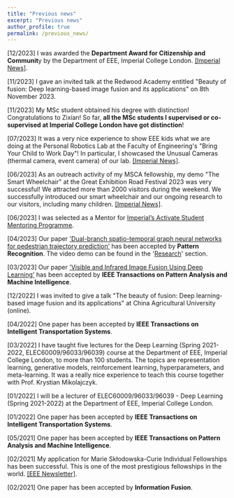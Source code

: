 ```yaml
---
title: "Previous news"
excerpt: "Previous news"
author_profile: true
permalink: /previous_news/
---
```


[12/2023] I was awarded the **Department Award for Citizenship and Communit**y by the Department of EEE, Imperial College London. [[Imperial News]](https://www.imperial.ac.uk/news/250163/great-contributions-eee-thanks-celebrates-colleagues/).


[11/2023] I gave an invited talk at the Redwood Academy entitled "Beauty of fusion: Deep learning-based image fusion and its applications" on 8th November 2023.

[11/2023] My MSc student obtained his degree with distinction! Congratulations to Zixian! So far, **all the MSc students I supervised or co-supervised at Imperial College London have got distinction**!

[07/2023] It was a very nice experience to show EEE kids what we are doing at the Personal Robotics Lab at the Faculty of Engineering's "Bring Your Child to Work Day"! In particular, I showcased the Unusual Cameras (thermal camera, event camera) of our lab. [[Imperial News]](https://www.imperial.ac.uk/news/246594/cool-exciting-place-work-families-agree/).

[06/2023] As an outreach activity of my MSCA fellowship, my demo "The Smart Wheelchair" at the Great Exhibition Road Festival 2023 was very successful! We attracted more than 2000 visitors during the weekend. We successfully introduced our smart wheelchair and our ongoing research to our visitors, including many children. [[Imperial News]](https://www.imperial.ac.uk/news/245713/eee-great-exhibition-road-festival-2023/).

[06/2023] I was selected as a Mentor for [Imperial’s Activate Student Mentoring Programme](https://www.imperial.ac.uk/students/academic-support/graduate-school/wellbeing-and-support/activate-student-mentoring-programme/).

[04/2023] Our paper ['Dual-branch spatio-temporal graph neural networks for pedestrian trajectory prediction'](https://www.sciencedirect.com/science/article/pii/S0031320323003345) has been accepted by **Pattern Recognition**. The video demo can be found in the '[Research](https://xingchenzhang.github.io/research/)' section.

[03/2023] Our paper ['Visible and Infrared Image Fusion Using Deep Learning'](https://ieeexplore.ieee.org/abstract/document/10088423/) has been accepted by **IEEE Transactions on Pattern Analysis and Machine Intelligence**.

[12/2022] I was invited to give a talk "The beauty of fusion: Deep learning-based image fusion and its applications" at China Agricultural University (online).

[04/2022] One paper has been accepted by **IEEE Transactions on Intelligent Transportation Systems**.

[03/2022] I have taught five lectures for the Deep Learning (Spring 2021-2022, ELEC60009/96033/96039) course at the Department of EEE, Imperial College London, to more than 100 students. The topics are representation learning, generative models, reinforcement learning, hyperparameters, and meta-learning. It was a really nice experience to teach this course together with Prof. Krystian Mikolajczyk. 

[01/2022] I will be a lecturer of ELEC60009/96033/96039 - Deep Learning (Spring 2021-2022) at the Department of EEE, Imperial College London.

[01/2022] One paper has been accepted by **IEEE Transactions on Intelligent Transportation Systems**.

[05/2021] One paper has been accepted by **IEEE Transactions on Pattern Analysis and Machine Intelligence**.

[02/2021] My application for Marie Skłodowska-Curie Individual Fellowships has been successful. This is one of the most prestigious fellowships in the world. [[EEE Newsletter]](https://electricalandelectronicengineering.newsweaver.com/16mrh6sy1j/12ut2w7sbtx).

[02/2021] One paper has been accepted by **Information Fusion**.

